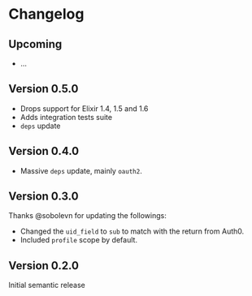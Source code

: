 # Changelog

## Upcoming

- ...

## Version 0.5.0

- Drops support for Elixir 1.4, 1.5 and 1.6
- Adds integration tests suite
- `deps` update

## Version 0.4.0

- Massive `deps` update, mainly `oauth2`.

## Version 0.3.0

Thanks @sobolevn for updating the followings:

- Changed the `uid_field` to `sub` to match with the return from Auth0.
- Included `profile` scope by default.

## Version 0.2.0

Initial semantic release
